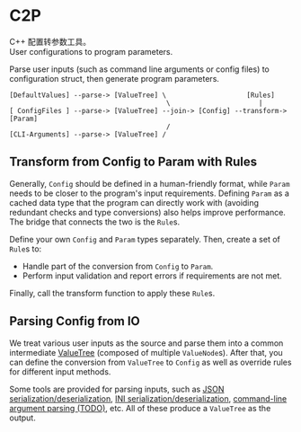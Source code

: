 # C2P

C++ 配置转参数工具。  
User configurations to program parameters.

Parse user inputs (such as command line arguments or config files) to configuration struct, then generate program parameters.

```
[DefaultValues] --parse-> [ValueTree] \                    [Rules]
                                       \                      |
[ ConfigFiles ] --parse-> [ValueTree] --join-> [Config] --transform-> [Param]
                                       /
[CLI-Arguments] --parse-> [ValueTree] /
```

## Transform from Config to Param with Rules

Generally, `Config` should be defined in a human-friendly format, while `Param` needs to be closer to the program's input requirements. Defining `Param` as a cached data type that the program can directly work with (avoiding redundant checks and type conversions) also helps improve performance. The bridge that connects the two is the `Rule`s.

Define your own `Config` and `Param` types separately. Then, create a set of `Rule`s to:

- Handle part of the conversion from `Config` to `Param`.
- Perform input validation and report errors if requirements are not met.

Finally, call the transform function to apply these `Rule`s.

## Parsing Config from IO

We treat various user inputs as the source and parse them into a common intermediate [ValueTree](include/c2p/value_tree.hpp) (composed of multiple `ValueNode`s). After that, you can define the conversion from `ValueTree` to `Config` as well as override rules for different input methods.

Some tools are provided for parsing inputs, such as [JSON serialization/deserialization](include/c2p/json.hpp), [INI serialization/deserialization](include/c2p/ini.hpp), [command-line argument parsing (TODO)](include/c2p/cli.hpp), etc. All of these produce a `ValueTree` as the output.
